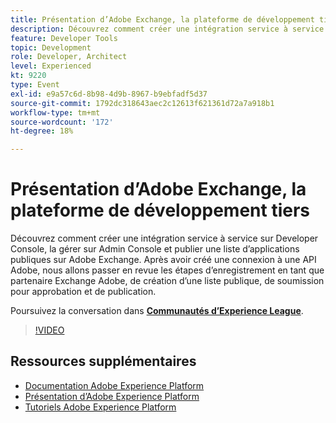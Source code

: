 ```yaml
---
title: Présentation d’Adobe Exchange, la plateforme de développement tiers
description: Découvrez comment créer une intégration service à service sur Developer Console, la gérer sur Admin Console et publier une liste d’applications publiques sur Adobe Exchange. Après avoir créé une connexion à une API Adobe, nous allons passer en revue les étapes d’enregistrement en tant que partenaire Exchange Adobe, de création d’une liste publique, de soumission pour approbation et de publication.
feature: Developer Tools
topic: Development
role: Developer, Architect
level: Experienced
kt: 9220
type: Event
exl-id: e9a57c6d-8b98-4d9b-8967-b9ebfadf5d37
source-git-commit: 1792dc318643aec2c12613f621361d72a7a918b1
workflow-type: tm+mt
source-wordcount: '172'
ht-degree: 18%

---
```


# Présentation d’Adobe Exchange, la plateforme de développement tiers

Découvrez comment créer une intégration service à service sur Developer Console, la gérer sur Admin Console et publier une liste d’applications publiques sur Adobe Exchange. Après avoir créé une connexion à une API Adobe, nous allons passer en revue les étapes d’enregistrement en tant que partenaire Exchange Adobe, de création d’une liste publique, de soumission pour approbation et de publication.

Poursuivez la conversation dans **[Communautés d’Experience League](https://adobe.ly/3ooiltm)**.

>[!VIDEO](https://video.tv.adobe.com/v/337841/?quality=12&learn=on&hidetitle=true)

## Ressources supplémentaires

- [Documentation Adobe Experience Platform](https://experienceleague.adobe.com/docs/experience-platform.html?lang=fr)
- [Présentation d’Adobe Experience Platform](https://experienceleague.adobe.com/docs/experience-platform/landing/home.html?lang=fr)
- [Tutoriels Adobe Experience Platform](https://experienceleague.adobe.com/docs/platform-learn/tutorials/overview.html?lang=fr)
